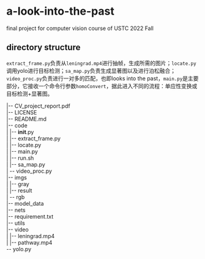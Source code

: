 # a-look-into-the-past
final project for computer vision course of USTC 2022 Fall

## directory structure
`extract_frame.py`负责从`leningrad.mp4`进行抽帧，生成所需的图片；`locate.py`调用yolo进行目标检测；`sa_map.py`负责生成显著图以及进行泊松融合；`video_proc.py`负责进行一对多的匹配，也即looks into the past，`main.py`是主要部分，它接收一个命令行参数`homoConvert`，据此进入不同的流程：单应性变换或目标检测+显著图。

|-- CV_project_report.pdf  
|-- LICENSE  
|-- README.md  
|-- code  
|   |-- __init__.py  
|   |-- extract_frame.py  
|   |-- locate.py  
|   |-- main.py  
|   |-- run.sh  
|   |-- sa_map.py  
|    -- video_proc.py  
|-- imgs  
|   |-- gray  
|   |-- result  
|    -- rgb      
|-- model_data  
|-- nets  
|-- requirement.txt  
|-- utils  
|-- video  
|   |-- leningrad.mp4  
|   |-- pathway.mp4  
 -- yolo.py  
